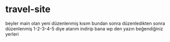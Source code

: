 # travel-site
beyler main olan yeni düzenlenmiş kısım bundan sonra düzenledikten sonra düzenlenmiş 1-2-3-4-5 diye atarım indirip bana wp den yazın beğendiğiniz yerleri
